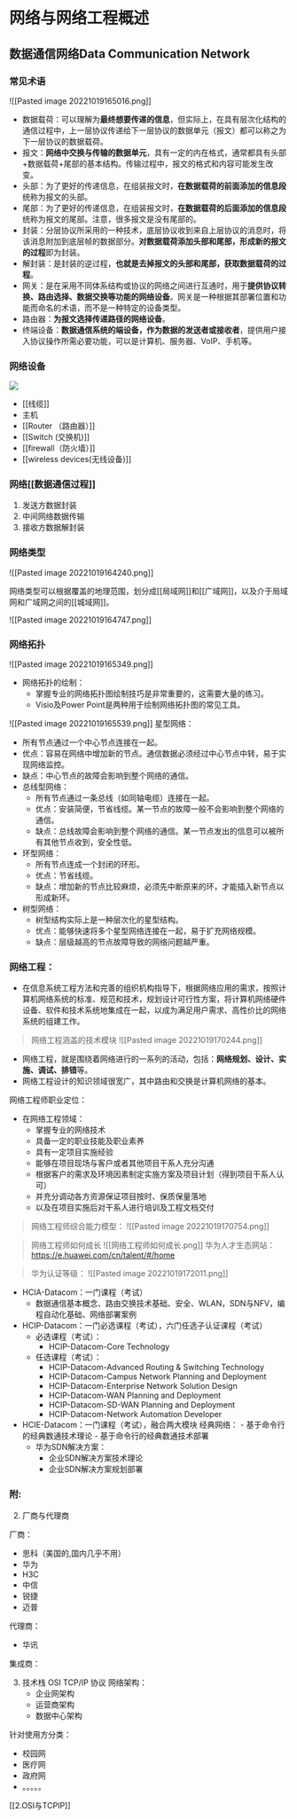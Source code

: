 # 网络与网络工程概述

## 数据通信网络Data Communication Network




### 常见术语
![[Pasted image 20221019165016.png]]
-  数据载荷：可以理解为**最终想要传递的信息**，但实际上，在具有层次化结构的通信过程中，上一层协议传递给下一层协议的数据单元（报文）都可以称之为下一层协议的数据载荷。
- 报文：**网络中交换与传输的数据单元**，具有一定的内在格式，通常都具有头部+数据载荷+尾部的基本结构。传输过程中，报文的格式和内容可能发生改变。
-  头部：为了更好的传递信息，在组装报文时，**在数据载荷的前面添加的信息段**统称为报文的头部。
-  尾部：为了更好的传递信息，在组装报文时，**在数据载荷的后面添加的信息段**统称为报文的尾部。注意，很多报文是没有尾部的。
-  封装：分层协议所采用的一种技术，底层协议收到来自上层协议的消息时，将该消息附加到底层帧的数据部分。**对数据载荷添加头部和尾部，形成新的报文的过程**即为封装。
-  解封装：是封装的逆过程，**也就是去掉报文的头部和尾部，获取数据载荷的过程**。
-  网关：是在采用不同体系结构或协议的网络之间进行互通时，用于**提供协议转换、路由选择、数据交换等功能的网络设备**。网关是一种根据其部署位置和功能而命名的术语，而不是一种特定的设备类型。
-  路由器：**为报文选择传递路径的网络设备**。
- 终端设备：**数据通信系统的端设备，作为数据的发送者或接收者**，提供用户接入协议操作所需必要功能，可以是计算机、服务器、VoIP、手机等。

### 网络设备
![](Pasted%20image%2020221019143923.png)

   
   - [[线缆]]
   - 主机
   - [[Router （路由器）]]
   - [[Switch    (交换机)]]
   - [[firewall（防火墙）]]
   - [[wireless devices(无线设备)]]


### 网络[[数据通信过程]]

1. 发送方数据封装
2. 中间网络数据传输
3. 接收方数据解封装




### 网络类型
![[Pasted image 20221019164240.png]]

网络类型可以根据覆盖的地理范围，划分成[[局域网]]和[[广域网]]，以及介于局域网和广域网之间的[[城域网]]。

![[Pasted image 20221019164747.png]]

### 网络拓扑
![[Pasted image 20221019165349.png]]
- 网络拓扑的绘制：
	- 掌握专业的网络拓扑图绘制技巧是非常重要的，这需要大量的练习。
	- Visio及Power Point是两种用于绘制网络拓扑图的常见工具。

![[Pasted image 20221019165539.png]]
星型网络：
- 所有节点通过一个中心节点连接在一起。
- 优点：容易在网络中增加新的节点。通信数据必须经过中心节点中转，易于实现网络监控。
- 缺点：中心节点的故障会影响到整个网络的通信。
- 总线型网络：
	- 所有节点通过一条总线（如同轴电缆）连接在一起。
	- 优点：安装简便，节省线缆。某一节点的故障一般不会影响到整个网络的通信。
	- 缺点：总线故障会影响到整个网络的通信。某一节点发出的信息可以被所有其他节点收到，安全性低。
- 环型网络：
	- 所有节点连成一个封闭的环形。
	- 优点：节省线缆。
	- 缺点：增加新的节点比较麻烦，必须先中断原来的环，才能插入新节点以形成新环。
- 树型网络：
	- 树型结构实际上是一种层次化的星型结构。
	- 优点：能够快速将多个星型网络连接在一起，易于扩充网络规模。
	- 缺点：层级越高的节点故障导致的网络问题越严重。


### 网络工程：
- 在信息系统工程方法和完善的组织机构指导下，根据网络应用的需求，按照计算机网络系统的标准、规范和技术，规划设计可行性方案，将计算机网络硬件设备、软件和技术系统地集成在一起，以成为满足用户需求、高性价比的网络系统的组建工作。
>网络工程涵盖的技术模块
![[Pasted image 20221019170244.png]]

- 网络工程，就是围绕着网络进行的一系列的活动，包括：**网络规划、设计、实施、调试、排错**等。
- 网络工程设计的知识领域很宽广，其中路由和交换是计算机网络的基本。

网络工程师职业定位：
- 在网络工程领域：
	- 掌握专业的网络技术
	- 具备一定的职业技能及职业素养
	- 具有一定项目实施经验
	- 能够在项目现场与客户或者其他项目干系人充分沟通
	- 根据客户的需求及环境因素制定实施方案及项目计划（得到项目干系人认可）
	- 并充分调动各方资源保证项目按时、保质保量落地
	- 以及在项目实施后对干系人进行培训及工程文档交付

>网络工程师综合能力模型：
![[Pasted image 20221019170754.png]]

>网络工程师如何成长
![[网络工程师如何成长.png]]
华为人才生态网站：https://e.huawei.com/cn/talent/#/home

>华为认证等级：
![[Pasted image 20221019172011.png]]

- HCIA-Datacom：一门课程（考试）
	- 数据通信基本概念、路由交换技术基础、安全、WLAN，SDN与NFV，编程自动化基础、网络部署案例
- HCIP-Datacom：一门必选课程（考试），六门任选子认证课程（考试）
	- 必选课程（考试）：
		- HCIP-Datacom-Core Technology
	- 任选课程（考试）：
		- HCIP-Datacom-Advanced Routing & Switching Technology 
		- HCIP-Datacom-Campus Network Planning and Deployment 
		- HCIP-Datacom-Enterprise Network Solution Design 
		- HCIP-Datacom-WAN Planning and Deployment 
		- HCIP-Datacom-SD-WAN Planning and Deployment 
		- HCIP-Datacom-Network Automation Developer
- HCIE-Datacom：一门课程（考试），融合两大模块
	 经典网络：
			- 基于命令行的经典数通技术理论
			- 基于命令行的经典数通技术部署
	- 华为SDN解决方案：
		- 企业SDN解决方案技术理论
		- 企业SDN解决方案规划部署

### 附:

2. 厂商与代理商

厂商：
   - 思科（美国的,国内几乎不用）
   - 华为 
   - H3C
   - 中信
   - 锐捷
   - 迈普

代理商：
   - 华讯 

集成商：

       
3. 技术栈
OSI TCP/IP 协议
网络架构：
   - 企业网架构
   - 运营商架构
   - 数据中心架构

针对使用方分类：
   - 校园网
   - 医疗网
   - 政府网
   - 。。。。。


[[2.OSI与TCPIP]]